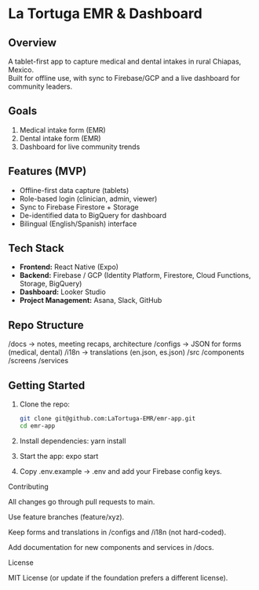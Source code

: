 # La Tortuga EMR & Dashboard

## Overview
A tablet-first app to capture medical and dental intakes in rural Chiapas, Mexico.  
Built for offline use, with sync to Firebase/GCP and a live dashboard for community leaders.

## Goals
1. Medical intake form (EMR)  
2. Dental intake form (EMR)  
3. Dashboard for live community trends

## Features (MVP)
- Offline-first data capture (tablets)
- Role-based login (clinician, admin, viewer)
- Sync to Firebase Firestore + Storage
- De-identified data to BigQuery for dashboard
- Bilingual (English/Spanish) interface

## Tech Stack
- **Frontend:** React Native (Expo)  
- **Backend:** Firebase / GCP (Identity Platform, Firestore, Cloud Functions, Storage, BigQuery)  
- **Dashboard:** Looker Studio  
- **Project Management:** Asana, Slack, GitHub  

## Repo Structure
/docs → notes, meeting recaps, architecture
/configs → JSON for forms (medical, dental)
/i18n → translations (en.json, es.json)
/src
/components
/screens
/services

## Getting Started
1. Clone the repo:  
   ```bash
   git clone git@github.com:LaTortuga-EMR/emr-app.git
   cd emr-app

2. Install dependencies:
yarn install

3. Start the app:
expo start

4. Copy .env.example → .env and add your Firebase config keys.

Contributing

All changes go through pull requests to main.

Use feature branches (feature/xyz).

Keep forms and translations in /configs and /i18n (not hard-coded).

Add documentation for new components and services in /docs.

License

MIT License (or update if the foundation prefers a different license).
